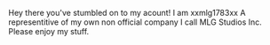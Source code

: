 Hey there you've stumbled on to my acount!
I am xxmlg1783xx A representitive of my own non official company I call MLG Studios Inc.
Please enjoy my stuff.

<!---
xxmlg1783xx2/xxmlg1783xx2 is a ✨ special ✨ repository because its `README.md` (this file) appears on your GitHub profile.
You can click the Preview link to take a look at your changes.
--->
